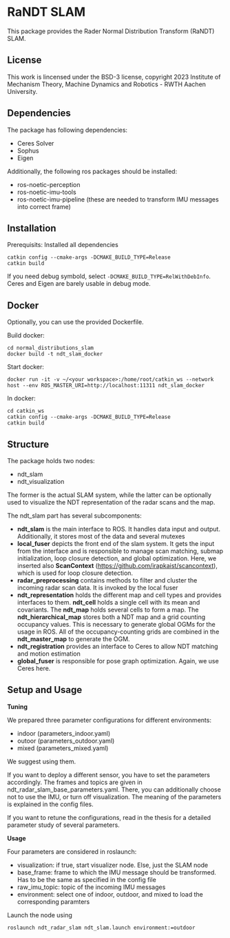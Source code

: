 # RaNDT SLAM

This package provides the Rader Normal Distribution Transform (RaNDT) SLAM.

## License

This work is lincensed under the BSD-3 license, copyright 2023 Institute of Mechanism Theory, Machine Dynamics and Robotics - RWTH Aachen University.

## Dependencies

The package has following dependencies:
- Ceres Solver
- Sophus
- Eigen

Additionally, the following ros packages should be installed:
- ros-noetic-perception
- ros-noetic-imu-tools
- ros-noetic-imu-pipeline (these are needed to transform IMU messages into correct frame)

## Installation
Prerequisits: Installed all dependencies

```console
catkin config --cmake-args -DCMAKE_BUILD_TYPE=Release
catkin build
```
If you need debug symbold, select `-DCMAKE_BUILD_TYPE=RelWithDebInfo`. Ceres and Eigen are barely usable in debug mode.

## Docker
Optionally, you can use the provided Dockerfile. 

Build docker:
```console
cd normal_distributions_slam
docker build -t ndt_slam_docker
```

Start docker:
```console
docker run -it -v ~/<your workspace>:/home/root/catkin_ws --network host --env ROS_MASTER_URI=http://localhost:11311 ndt_slam_docker
```

In docker:
```console
cd catkin_ws
catkin config --cmake-args -DCMAKE_BUILD_TYPE=Release
catkin build
```

## Structure

The package holds two nodes:
- ndt_slam
- ndt_visualization
  
The former is the actual SLAM system, while the latter can be optionally used to visualize the NDT representation of the radar scans and the map.

The ndt_slam part has several subcomponents:
- **ndt_slam** is the main interface to ROS. It handles data input and output. Additionally, it stores most of the data and several mutexes
- **local_fuser** depicts the front end of the slam system. It gets the input from the interface and is responsible to manage scan matching, submap initialization, loop closure detection, and global optimization. Here, we inserted also **ScanContext** (https://github.com/irapkaist/scancontext), which is used for loop closure detection.
- **radar_preprocessing** contains methods to filter and cluster the incoming radar scan data. It is invoked by the local fuser
- **ndt_representation** holds the different map and cell types and provides interfaces to them. **ndt_cell** holds a single cell with its mean and covariants. The **ndt_map** holds several cells to form a map. The **ndt_hierarchical_map** stores both a NDT map and a grid counting occupancy values. This is necessary to generate global OGMs for the usage in ROS. All of the occupancy-counting grids are combined in the **ndt_master_map** to generate the OGM.
- **ndt_registration** provides an interface to Ceres to allow NDT matching and motion estimation 
- **global_fuser** is responsible for pose graph optimization. Again, we use Ceres here.

## Setup and Usage

__Tuning__

We prepared three parameter configurations for different environments: 
- indoor (parameters_indoor.yaml)
- outoor (parameters_outdoor.yaml)
- mixed (parameters_mixed.yaml)

We suggest using them. 

If you want to deploy a different sensor, you have to set the parameters accordingly. The frames and topics are given in ndt_radar_slam_base_parameters.yaml. There, you can additionally choose not to use the IMU, or turn off visualization. The meaning of the parameters is explained in the config files.

If you want to retune the configurations, read in the thesis for a detailed parameter study of several parameters.

__Usage__

Four parameters are considered in roslaunch:
- visualization: if true, start visualizer node. Else, just the SLAM node
- base_frame: frame to which the IMU message should be transformed. Has to be the same as specified in the config file
- raw_imu_topic: topic of the incoming IMU messages
- environment: select one of indoor, outdoor, and mixed to load the corresponding paramters

Launch the node using

```console
roslaunch ndt_radar_slam ndt_slam.launch environment:=outdoor
```